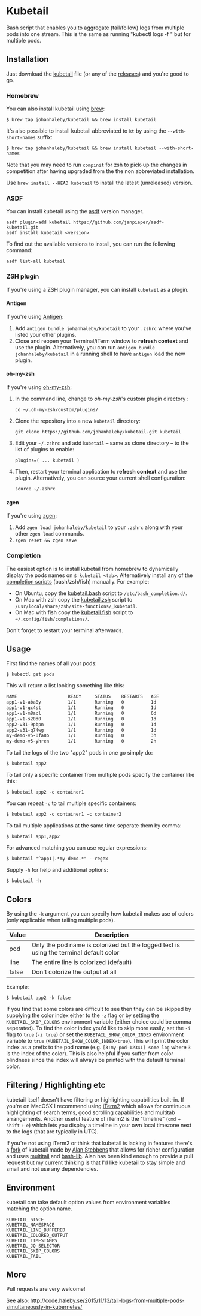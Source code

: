 # Kubetail

Bash script that enables you to aggregate (tail/follow) logs from multiple pods into one stream.
This is the same as running "kubectl logs -f <pod>" but for multiple pods.

## Installation

Just download the [kubetail](https://raw.githubusercontent.com/johanhaleby/kubetail/master/kubetail) file (or any of the [releases](https://github.com/johanhaleby/kubetail/releases)) and you're good to go.

### Homebrew

You can also install kubetail using [brew](https://brew.sh/):

	$ brew tap johanhaleby/kubetail && brew install kubetail

It's also possible to install kubetail abbreviated to `kt` by using the `--with-short-names` suffix:

	$ brew tap johanhaleby/kubetail && brew install kubetail --with-short-names

Note that you may need to run `compinit` for zsh to pick-up the changes in competition after having upgraded from the the non abbreviated installation.

Use `brew install --HEAD kubetail` to install the latest (unreleased) version.

### ASDF

You can install kubetail using the [asdf](https://github.com/asdf-vm/asdf) version manager.

```
asdf plugin-add kubetail https://github.com/janpieper/asdf-kubetail.git
asdf install kubetail <version>
```

To find out the available versions to install, you can run the following command:

```
asdf list-all kubetail
```

### ZSH plugin

If you're using a ZSH plugin manager, you can install `kubetail` as a plugin.

#### Antigen

If you're using [Antigen](https://github.com/zsh-users/antigen):

1. Add `antigen bundle johanhaleby/kubetail` to your `.zshrc` where you've listed your other plugins.
2. Close and reopen your Terminal/iTerm window to **refresh context** and use the plugin. Alternatively, you can run `antigen bundle johanhaleby/kubetail` in a running shell to have `antigen` load the new plugin.

#### oh-my-zsh

If you're using [oh-my-zsh](github.com/robbyrussell/oh-my-zsh):

1. In the command line, change to _oh-my-zsh_'s custom plugin directory :

    `cd ~/.oh-my-zsh/custom/plugins/`

2. Clone the repository into a new `kubetail` directory:

    `git clone https://github.com/johanhaleby/kubetail.git kubetail`

3. Edit your `~/.zshrc` and add `kubetail` – same as clone directory – to the list of plugins to enable:

    `plugins=( ... kubetail )`

4. Then, restart your terminal application to **refresh context** and use the plugin. Alternatively, you can source your current shell configuration:

    `source ~/.zshrc`

#### zgen

If you're using [zgen](https://github.com/tarjoilija/zgen):

1. Add `zgen load johanhaleby/kubetail` to your `.zshrc` along with your other `zgen load` commands.
2. `zgen reset && zgen save`

### Completion

The easiest option is to install kubetail from homebrew to dynamically display the pods names on `$ kubetail <tab>`. Alternatively install any of the [completion scripts](completion/) (bash/zsh/fish) manually. For example:
* On Ubuntu, copy the [kubetail.bash](https://raw.githubusercontent.com/johanhaleby/kubetail/master/completion/kubetail.bash) script to `/etc/bash_completion.d/`. 
* On Mac with zsh copy the [kubetail.zsh](https://raw.githubusercontent.com/johanhaleby/kubetail/master/completion/kubetail.zsh) script to `/usr/local/share/zsh/site-functions/_kubetail`.
* On Mac with fish copy the [kubetail.fish](https://raw.githubusercontent.com/johanhaleby/kubetail/master/completion/kubetail.fish) script to `~/.config/fish/completions/`.

Don't forget to restart your terminal afterwards.

## Usage

First find the names of all your pods:

	$ kubectl get pods

This will return a list looking something like this:

```bash
NAME                   READY     STATUS    RESTARTS   AGE
app1-v1-aba8y          1/1       Running   0          1d
app1-v1-gc4st          1/1       Running   0          1d
app1-v1-m8acl  	       1/1       Running   0          6d
app1-v1-s20d0  	       1/1       Running   0          1d
app2-v31-9pbpn         1/1       Running   0          1d
app2-v31-q74wg         1/1       Running   0          1d
my-demo-v5-0fa8o       1/1       Running   0          3h
my-demo-v5-yhren       1/1       Running   0          2h
```

To tail the logs of the two "app2" pods in one go simply do:

	$ kubetail app2

To tail only a specific container from multiple pods specify the container like this:

	$ kubetail app2 -c container1

You can repeat `-c` to tail multiple specific containers:

	$ kubetail app2 -c container1 -c container2

To tail multiple applications at the same time seperate them by comma:

	$ kubetail app1,app2

For advanced matching you can use regular expressions:

	$ kubetail "^app1|.*my-demo.*" --regex

Supply `-h` for help and additional options:

	$ kubetail -h

## Colors

By using the `-k` argument you can specify how kubetail makes use of colors (only applicable when tailing multiple pods).

| Value   |     Description  |
|----------|---------------|
| pod | Only the pod name is colorized but the logged text is using the terminal default color |
| line | The entire line is colorized (default) |
| false | Don't colorize the output at all |
   
Example:

	$ kubetail app2 -k false

If you find that some colors are difficult to see then they can be skipped by supplying the color index either to the `-z` flag or by setting the `KUBETAIL_SKIP_COLORS` environment variable (either choice could be comma seperated). To find the color index you'd like to skip more easily, set the `-i` flag to `true` (`-i true`) or set the `KUBETAIL_SHOW_COLOR_INDEX` environment variable to `true` (`KUBETAIL_SHOW_COLOR_INDEX=true`). This will print the color index as a prefix to the pod name (e.g. `[3:my-pod-12341] some log` where `3` is the index of the color). This is also helpful if you suffer from color blindness since the index will always be printed with the default terminal color.
	
## Filtering / Highlighting etc

kubetail itself doesn't have filtering or highlighting capabilities built-in. If you're on MacOSX I recommend using [iTerm2](https://www.iterm2.com/) which allows for continuous highlighting of search terms, good scrolling capabilities and multitab arrangements. Another useful feature of iTerm2 is the "timeline" (`cmd` + `shift` + `e`) which lets you display a timeline in your own local timezone next to the logs (that are typically in UTC). 

If you're not using iTerm2 or think that kubetail is lacking in features there's a [fork](https://github.com/aks/kubetail) of kubetail made by [Alan Stebbens](https://github.com/aks) that allows for richer configuration and uses [multitail](https://www.vanheusden.com/multitail/) and [bash-lib](https://github.com/aks/bash-lib). Alan has been kind enough to provide a pull request but my current thinking is that I'd like kubetail to stay simple and small and not use any dependencies.

## Environment

kubetail can take default option values from environment variables matching the option name.

    KUBETAIL_SINCE
    KUBETAIL_NAMESPACE
    KUBETAIL_LINE_BUFFERED
    KUBETAIL_COLORED_OUTPUT
    KUBETAIL_TIMESTAMPS
    KUBETAIL_JQ_SELECTOR
    KUBETAIL_SKIP_COLORS
    KUBETAIL_TAIL

## More

Pull requests are very welcome!

See also: http://code.haleby.se/2015/11/13/tail-logs-from-multiple-pods-simultaneously-in-kubernetes/
